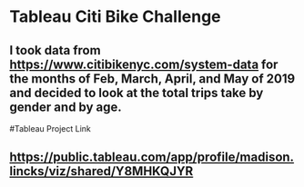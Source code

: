 # Tableau Citi Bike Challenge
## I took data from https://www.citibikenyc.com/system-data for the months of Feb, March, April, and May of 2019 and decided to look at the total trips take by gender and by age.


#Tableau Project Link
## https://public.tableau.com/app/profile/madison.lincks/viz/shared/Y8MHKQJYR
